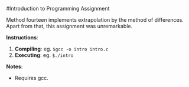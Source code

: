 #Introduction to Programming Assignment

Method fourteen implements extrapolation by the method of differences. Apart from that, this assignment was unremarkable.

**Instructions**:

1. **Compiling**: eg. `$gcc -o intro intro.c`
2. **Executing**: eg. `$./intro`

**Notes**:

* Requires gcc.
